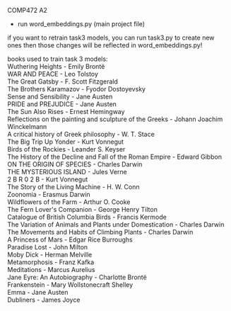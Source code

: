 COMP472 A2

- run word_embeddings.py (main project file)

if you want to retrain task3 models, you can run task3.py to create new ones
then those changes will be reflected in word_embeddings.py!

books used to train task 3 models:  
Wuthering Heights - Emily Brontë  
WAR AND PEACE - Leo Tolstoy  
The Great Gatsby - F. Scott Fitzgerald  
The Brothers Karamazov - Fyodor Dostoyevsky  
Sense and Sensibility - Jane Austen  
PRIDE and PREJUDICE - Jane Austen  
The Sun Also Rises - Ernest Hemingway  
Reflections on the painting and sculpture of the Greeks - Johann Joachim Winckelmann  
A critical history of Greek philosophy - W. T. Stace  
The Big Trip Up Yonder - Kurt Vonnegut  
Birds of the Rockies - Leander S. Keyser  
The History of the Decline and Fall of the Roman Empire - Edward Gibbon  
ON THE ORIGIN OF SPECIES - Charles Darwin  
THE MYSTERIOUS ISLAND - Jules Verne  
2 B R 0 2 B - Kurt Vonnegut  
The Story of the Living Machine - H. W. Conn  
Zoonomia - Erasmus Darwin  
Wildflowers of the Farm - Arthur O. Cooke  
The Fern Lover's Companion - George Henry Tilton  
Catalogue of British Columbia Birds - Francis Kermode  
The Variation of Animals and Plants under Domestication - Charles Darwin  
The Movements and Habits of Climbing Plants - Charles Darwin  
A Princess of Mars - Edgar Rice Burroughs  
Paradise Lost - John Milton  
Moby Dick - Herman Melville  
Metamorphosis - Franz Kafka  
Meditations - Marcus Aurelius  
Jane Eyre: An Autobiography - Charlotte Brontë  
Frankenstein - Mary Wollstonecraft Shelley  
Emma - Jane Austen  
Dubliners - James Joyce  
